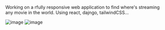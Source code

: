 Working on a rfully responsive web application to find where's streaming any movie in the world. Using react, dajngo, tailwindCSS...

![image](https://github.com/rouge2203/FindyourMovie/assets/78327930/cce2f2c2-8634-4e48-82fd-cd4fa41ef0bc)
![image](https://github.com/rouge2203/FindyourMovie/assets/78327930/26050736-bbeb-43f8-8cb5-53faed7cc2f7)
